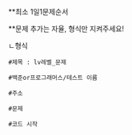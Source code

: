 **최소 1일1문제순서

**문제 추가는 자율, 형식만 지켜주세요!

ㄴ형식

    #제목 : lv레벨_문제
  
    #백준or프로그래머스/테스트 이름 

    #주소
  
    #문제
  
    #코드 시작

